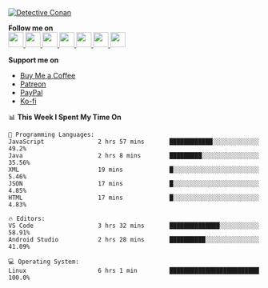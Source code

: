 <a href="https://mrepol742.github.io">
  <img alt="Detective Conan" src="https://mrepol742-gif-randomizer.vercel.app/api/#2" /> 
  </a> 
  
  
  **Follow me on** <br>
  <a href="https://mrepol742.github.io/">
  <img src="https://github.com/mrepol742/mrepol742/blob/master/images/web.svg" width="30">
</a>
<a href="https://facebook.com/melvinjonesrepol">
  <img src="https://github.com/mrepol742/mrepol742/blob/master/images/facebook.svg" width="30">
</a>
<a href="https://instagram.com/melvinjonesrepol">
  <img src="https://github.com/mrepol742/mrepol742/blob/master/images/instagram.svg" width="30">
</a>
<a href="https://pinterest.com/mrepol742">
  <img src="https://github.com/mrepol742/mrepol742/blob/master/images/pinterest.svg" width="30">
</a>
<a href="https://twitter.com/mrepol742`">
  <img src="https://github.com/mrepol742/mrepol742/blob/master/images/twitter.svg" width="30">
</a>
<a href="https://linkedin.com/in/mrepol742">
  <img src="https://github.com/mrepol742/mrepol742/blob/master/images/linkedin.svg" width="30">
</a>
<a href="https://www.youtube.com/@mrepol742">
  <img src="https://github.com/mrepol742/mrepol742/blob/master/images/youtube.svg" width="30">
</a>

**Support me on**<ul>
            <li>
              <a  href="https://www.buymeacoffee.com/mrepol742">Buy Me a Coffee</a>
            </li>
            <li>
              <a href="https://www.patreon.com/melvinjonesrepol">Patreon</a>
            </li>
            <li >
              <a href="https://paypal.me/mrepol742">PayPal</a>
            </li>
            <li>
              <a href="https://ko-fi.com/mrepol742">Ko-fi</a>
            </li>
          </ul>

<!--START_SECTION:waka-->
📊 **This Week I Spent My Time On** 

```text
💬 Programming Languages: 
JavaScript               2 hrs 57 mins       ████████████░░░░░░░░░░░░░   49.2% 
Java                     2 hrs 8 mins        █████████░░░░░░░░░░░░░░░░   35.56% 
XML                      19 mins             █░░░░░░░░░░░░░░░░░░░░░░░░   5.46% 
JSON                     17 mins             █░░░░░░░░░░░░░░░░░░░░░░░░   4.85% 
HTML                     17 mins             █░░░░░░░░░░░░░░░░░░░░░░░░   4.83%

🔥 Editors: 
VS Code                  3 hrs 32 mins       ██████████████░░░░░░░░░░░   58.91% 
Android Studio           2 hrs 28 mins       ██████████░░░░░░░░░░░░░░░   41.09%

💻 Operating System: 
Linux                    6 hrs 1 min         █████████████████████████   100.0%

```


<!--END_SECTION:waka-->

